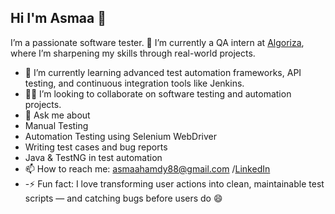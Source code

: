 ## Hi I'm Asmaa 👋
I’m a passionate software tester.
🔭 I’m currently a QA intern at [Algoriza](https://algoriza.com/), where I’m sharpening my skills through real-world projects.
- 🌱 I’m currently learning advanced test automation frameworks, API testing, and continuous integration tools like Jenkins.
- 👯👯 I’m looking to collaborate on software testing and automation projects.
- 💬 Ask me about
- Manual Testing
- Automation Testing using Selenium WebDriver
- Writing test cases and bug reports
- Java & TestNG in test automation
- 📫 How to reach me: asmaahamdy88@gmail.com /[LinkedIn](https://www.linkedin.com/in/asmaa-hamdy-qa/)
- -⚡ Fun fact:  I love transforming user actions into clean, maintainable test scripts — and catching bugs before users do 😄



